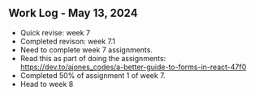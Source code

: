 ## Work Log - May 13, 2024

 - Quick revise: week 7
 - Completed revison: week 7.1
 - Need to complete week 7 assignments.
 - Read this as part of doing the assignments: https://dev.to/ajones_codes/a-better-guide-to-forms-in-react-47f0
 - Completed 50% of assignment 1 of week 7.
 - Head to week 8